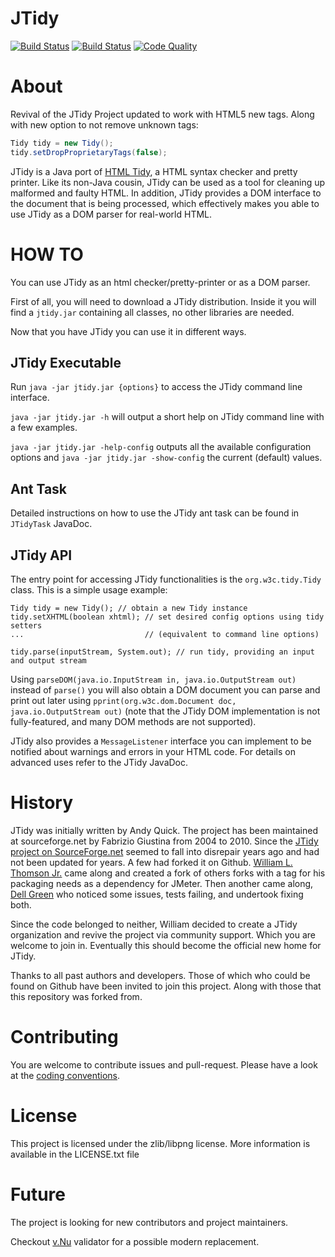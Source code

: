 # JTidy
[![Build Status](https://img.shields.io/travis/jtidy/jtidy/master.svg?colorA=9977bb&style=plastic)](https://travis-ci.org/jtidy/jtidy)
[![Build Status](https://img.shields.io/shippable/5a39c2859b0aca0700da9a9c/master.svg?colorA=9977bb&style=plastic)](https://app.shippable.com/projects/5a39c2859b0aca0700da9a9c/)
[![Code Quality](https://sonarcloud.io/api/project_badges/measure?project=jtidy%3Ajtidy&metric=alert_status)](https://sonarcloud.io/dashboard?id=jtidy%3Ajtidy)

# About
Revival of the JTidy Project updated to work with HTML5 new tags. Along 
with new option to not remove unknown tags:

```java
Tidy tidy = new Tidy();
tidy.setDropProprietaryTags(false);
```

JTidy is a Java port of [HTML Tidy](http://www.w3.org/People/Raggett/tidy/), a HTML syntax checker and pretty printer.
Like its non-Java cousin, JTidy can be used as a tool for cleaning up malformed and faulty HTML.
In addition, JTidy provides a DOM interface to the document that is being processed, which effectively makes you able
to use JTidy as a DOM parser for real-world HTML.

# HOW TO
You can use JTidy as an html checker/pretty-printer or as a DOM parser.

First of all, you will need to download a JTidy distribution. Inside it you will find a `jtidy.jar` containing all 
classes, no other libraries are needed.

Now that you have JTidy you can use it in different ways.

## JTidy Executable
Run `java -jar jtidy.jar {options}` to access the JTidy command line interface.

`java -jar jtidy.jar -h` will output a short help on JTidy command line with a few examples.

`java -jar jtidy.jar -help-config` outputs all the available configuration options and 
`java -jar jtidy.jar -show-config` the current (default) values.

## Ant Task
Detailed instructions on how to use the JTidy ant task can be found in `JTidyTask` JavaDoc.

## JTidy API
The entry point for accessing JTidy functionalities is the `org.w3c.tidy.Tidy` class. This is a simple usage example:

```
Tidy tidy = new Tidy(); // obtain a new Tidy instance
tidy.setXHTML(boolean xhtml); // set desired config options using tidy setters 
...                           // (equivalent to command line options)

tidy.parse(inputStream, System.out); // run tidy, providing an input and output stream
```
                
Using `parseDOM(java.io.InputStream in, java.io.OutputStream out)` instead of `parse()` you will also obtain a DOM 
document you can parse and print out later using `pprint(org.w3c.dom.Document doc, java.io.OutputStream out)` 
(note that the JTidy DOM implementation is not fully-featured, and many DOM methods are not supported).

JTidy also provides a `MessageListener` interface you can implement to be notified about warnings and errors in your 
HTML code. For details on advanced uses refer to the JTidy JavaDoc.

# History
JTidy was initially written by Andy Quick. The project has been maintained at sourceforge.net by Fabrizio Giustina from 
2004 to 2010. Since the [JTidy project on SourceForge.net](https://sourceforge.net/projects/jtidy/)
seemed to fall into disrepair years ago and had not been updated for years. 
A few had forked it on Github.
[William L. Thomson Jr.](https://github.com/wltjr) came along and 
created a fork of others forks with a tag for his packaging needs as a 
dependency for JMeter. Then another came along,
[Dell Green](https://github.com/dellgreen) who noticed some issues, 
tests failing, and undertook fixing both.

Since the code belonged to neither, William decided to create a JTidy 
organization and revive the project via community support. Which you 
are welcome to join in. Eventually this should become the official new 
home for JTidy.

Thanks to all past authors and developers. Those of which who could be 
found on Github have been invited to join this project. Along with those 
that this repository was forked from.

# Contributing

You are welcome to contribute issues and pull-request. Please have a look at the [coding conventions](CodingConventions.md).

# License

This project is licensed under the zlib/libpng license. More information is available in the LICENSE.txt file

# Future

The project is looking for new contributors and project maintainers. 

Checkout [v.Nu](https://github.com/validator) validator for a possible modern replacement.
